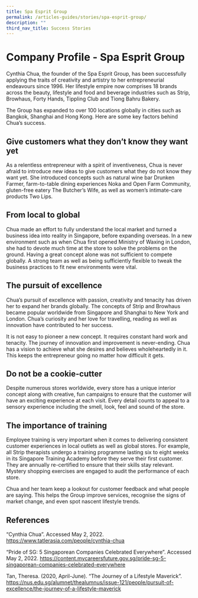 ```yaml
---
title: Spa Esprit Group
permalink: /articles-guides/stories/spa-esprit-group/
description: ""
third_nav_title: Success Stories
---
```

# Company Profile - Spa Esprit Group 

 

Cynthia Chua, the founder of the Spa Esprit Group, has been successfully applying the traits of creativity and artistry to her entrepreneurial endeavours since 1996. Her lifestyle empire now comprises 18 brands across the beauty, lifestyle and food and beverage industries such as Strip, Browhaus, Forty Hands, Tippling Club and Tiong Bahru Bakery.  

 

The Group has expanded to over 100 locations globally in cities such as Bangkok, Shanghai and Hong Kong. Here are some key factors behind Chua’s success.  

 

## Give customers what they don’t know they want yet 

As a relentless entrepreneur with a spirit of inventiveness, Chua is never afraid to introduce new ideas to give customers what they do not know they want yet. She introduced concepts such as natural wine bar Drunken Farmer, farm-to-table dining experiences Noka and Open Farm Community, gluten-free eatery The Butcher’s Wife, as well as women’s intimate-care products Two Lips.  

 

## From local to global  

Chua made an effort to fully understand the local market and turned a business idea into reality in Singapore, before expanding overseas. In a new environment such as when Chua first opened Ministry of Waxing in London, she had to devote much time at the store to solve the problems on the ground. Having a great concept alone was not sufficient to compete globally. A strong team as well as being sufficiently flexible to tweak the business practices to fit new environments were vital.  

 

## The pursuit of excellence 

Chua’s pursuit of excellence with passion, creativity and tenacity has driven her to expand her brands globally. The concepts of Strip and Browhaus became popular worldwide from Singapore and Shanghai to New York and London. Chua’s curiosity and her love for travelling, reading as well as innovation have contributed to her success.  

 

It is not easy to pioneer a new concept. It requires constant hard work and tenacity. The journey of innovation and improvement is never-ending. Chua has a vision to achieve what she desires and believes wholeheartedly in it. This keeps the entrepreneur going no matter how difficult it gets.   

 

## Do not be a cookie-cutter 

Despite numerous stores worldwide, every store has a unique interior concept along with creative, fun campaigns to ensure that the customer will have an exciting experience at each visit. Every detail counts to appeal to a sensory experience including the smell, look, feel and sound of the store.  

 

## The importance of training  

Employee training is very important when it comes to delivering consistent customer experiences in local outlets as well as global stores. For example, all Strip therapists undergo a training programme lasting six to eight weeks in its Singapore Training Academy before they serve their first customer. They are annually re-certified to ensure that their skills stay relevant. Mystery shopping exercises are engaged to audit the performance of each store.  

 

Chua and her team keep a lookout for customer feedback and what people are saying. This helps the Group improve services, recognise the signs of market change, and even spot nascent lifestyle trends.  

 

## References 

“Cynthia Chua”. Accessed May 2, 2022. <https://www.tatlerasia.com/people/cynthia-chua> 

“Pride of SG: 5 Singaporean Companies Celebrated Everywhere”. Accessed May 2, 2022. <https://content.mycareersfuture.gov.sg/pride-sg-5-singaporean-companies-celebrated-everywhere>  

 

Tan, Theresa. (2020, April-June). “The Journey of a Lifestyle Maverick”. <https://nus.edu.sg/alumnet/thealumnus/issue-121/people/pursuit-of-excellence/the-journey-of-a-lifestyle-maverick>